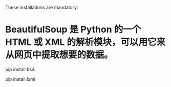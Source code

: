 These installations are mandatory:
# BeautifulSoup 是 Python 的一个 HTML 或 XML 的解析模块，可以用它来从网页中提取想要的数据。

pip install bs4

pip install lxml
